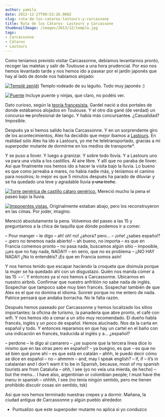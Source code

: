 ```yaml
---
author: yamila
date: 2013-12-27T00:53:26.000Z
slug: ruta-de-los-cataros-lastours-y-carcassone
title: Ruta de los Cátaros- Lastours y Carcassone
thumbnailImage: /images/2013/12/templo.jpg
tags:
- Carcassonne
- Cátaros
- Lastours
---
```



Como teníamos previsto visitar Carcassonne, debíamos levantarnos pronto, recoger las maletas y salir de Toulouse a una hora prudencial. Por eso nos hemos levantado tarde y nos hemos ido a pasear por el jardín japonés que hay al lado de donde nos habíamos alojado:

[![Templé zen(é)](/images/2013/12/templo.jpg#small)](/images/2013/12/templo.jpg#full)
Templo rodeado de su laguito. Todo muy japonés :)

[![Puente](/images/2013/12/jardin.jpg#small)](/images/2013/12/jardin.jpg#full)
Incluye puente y ninjas, que claro, no podéis ver.

Dato curioso, según la [teoría francesista](http:/es.wikipedia.org/wiki/Carlos_Gardel#Teor.C3.ADa_francesista), Gardel nació a dos portales de donde estábamos alojados en Toulouse. Y el otro día gané (de verdad) un concurso <del>no</del> profesional de tango. Y había más concursante<del>s</del>. ¿Casualidad? Imposible.

Después ya sí hemos salido hacia Carcassonne. Y en un sorprendente giro de los acontecimientos, Alex ha decidido que mejor íbamos a [Lastours](https:/www.google.com/search?q=lastours&safe=off&source=lnms&tbm=isch&sa=X&ei=cbK8UqX0OevZ0QXQvoCADw&ved=0CAkQ_AUoAQ&biw=1364&bih=642). En realidad sólo Alex ha ido a Lastours, yo me he teletransportado, gracias a mi superpoder mutante de dormirme en los medios de transporte*.

Y se puso a llover. Y luego a granizar. Y sobre todo llovía. Y a Lastours uno va para una visita a los castillos. Al aire libre. Y allí que no paraba de llover. Así que finalmente nos hemos ido a hacer la visita bajo la lluvia. Lo bueno es que como jarreaba a mares, no había nadie más, y teníamos el camino para nosotros; lo mejor es que 5 minutos después ha parado de diluviar y se ha quedado una leve y agradable lluvia <del>y una leche</del>.

[![Torre genérica de castillo cátaro genérico.](/images/2013/12/lastours5.jpg#small)](/images/2013/12/lastours5.jpg#full)
Mereció mucho la pena el paseo bajo la lluvia.

[![Imponentes vistas.](/images/2013/12/lastours4.jpg#small)](/images/2013/12/lastours4.jpg#full)
Originalmente estaban abajo, pero los reconstruyeron en las cimas. Por joder, imagino.

Mereció absolutamente la pena. Volvemos del paseo a las 15 y preguntamos a la chica de taquilla que dónde podemos ir a comer.

– Pour manger – le digo
 – ah! oh! no! ¿ahora? pero…
 – ¡oñe! ¿sabes español?
 – ¡pero no tenemos nada abierto!
 – ah bueno, no importa
 – es que en Francia comemos pronto
 – no pasa nada, buscamos algún sitio
 – imposible, ¡¡¡es que no hay nada, NADA!!!
 – en serio, que no es problema
 – ¡¡NO HAY NADA!! ¿No lo entendéis? ¡Es que en Francia somos asín!

Y nos hemos tenido que escapar haciendo la croqueta que disimula porque la mujer se ha quedado ahí con un disgustazo. Quién nos manda comer a las 15 ¬¬’. Y entonces ya sí nos hemos a Carcassonne. Ubicarnos en nuestro airbnb. Confirmar que nuestro anfritión no sabe nada de inglés. Sospechar que tampoco sabe muy bien francés. Sospechar también de que Alex es el que no domina el idioma. Sonreír porque no me entero de nada. Patrice pensará que andaba borracha. No le falta razón.

Después hemos paseado por Carcassonne y hemos localizado los sitios importantes: la oficina de turismo, la panadería que abre pronto, el café con wifi. Y nos hemos ido a cenar a un sitio muy recomendado. El dueño habla francés, inglés y un poco de español. Hemos alucinado. Nos da la carta en español y todo. Y entonces reparamos en que hay un cartel en el baño con una indicación en francés, traducida al inglés y a… ¿español?

– perdone – le digo al camarero – ¿se supone que la tercera línea dice lo mismo que en las otras pero en español?
 – ya buegno, es que
 – es que no sé bien qué pone ahí
 – es que está en catalán
 – ahhh, le puedo decir cómo se dice en español
 – no
 – ahmmm
 – and, may I speak english?
 – if, if
 – it’s in catalanian and I don’t want it to be in Spanish, because, most of my spanish tourists are from Cataluña
 – ohh, I see (yo no veía una mierda, de hecho)
 – but the menu… I have also, argentinian or colombian people; I must have the menu in spanish
 – ohhhh, I see (no tenía ningún sentido, pero me tienen prohibido discutir cosas sin sentido, tsk)

Así que nos hemos terminado nuestras crepes y a dormir. Mañana, la ciudad antigua de Carcassonne y algún pueblo alrededor.

* Puntualizo que este superpoder mutante no aplica si yo conduzco


